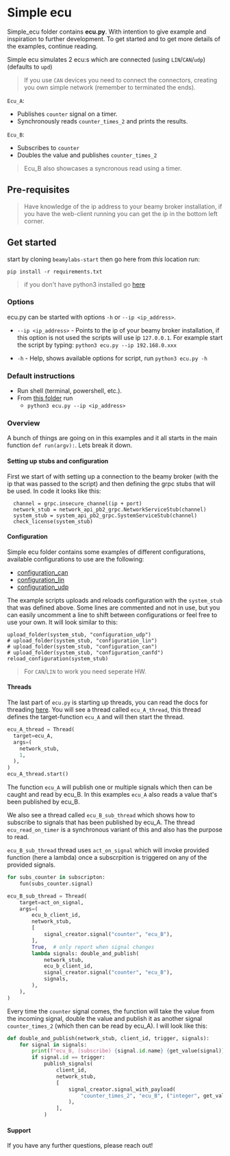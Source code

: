 # Simple ecu
Simple_ecu folder contains **ecu.py**. With intention to give example and inspiration to further development. To get started and to get more details of the examples, continue reading.

Simple ecu simulates 2 ecu:s which are connected (using `LIN`/`CAN`/`udp`) (defaults to `upd`)
> If you use `CAN` devices you need to connect the connectors, creating you own simple network (remember to terminated the ends).

`Ecu_A`:
- Publishes `counter` signal on a timer.  
- Synchronously reads `counter_times_2` and prints the results.

`Ecu_B`:
- Subscribes to `counter`
- Doubles the value and publishes `counter_times_2` 
> Ecu_B also showcases a syncronous read using a timer.

## Pre-requisites

> Have knowledge of the ip address to your beamy broker installation, if you have the web-client running you can get the ip in the bottom left corner.

## Get started

start by cloning `beamylabs-start` then go here 
from *this* location run:
```
pip install -r requirements.txt
```

> if you don't have python3 installed go [here](https://github.com/beamylabs/beamylabs-start/tree/master/examples/grpc/python#readme) 
### Options

ecu.py can be started with options `-h` or `--ip <ip_address>`.
* `--ip <ip_address>` - Points to the ip of your beamy broker installation, if this option is not used the scripts will use ip `127.0.0.1`. For example start the script by typing:
`python3 ecu.py --ip 192.168.0.xxx`

* `-h` - Help, shows available options for script, run `python3 ecu.py -h`

### Default instructions
* Run shell (terminal, powershell, etc.).
* From [this folder](.) run
  * `python3 ecu.py --ip <ip_address>`

### Overview
A bunch of things are going on in this examples and it all starts in the main function `def run(argv):`. Lets break it down.

#### Setting up stubs and configuration
First we start of with setting up a connection to the beamy broker (with the ip that was passed to the script) and then defining the grpc stubs that will be used. In code it looks like this:
```pyhton
  channel = grpc.insecure_channel(ip + port)
  network_stub = network_api_pb2_grpc.NetworkServiceStub(channel)
  system_stub = system_api_pb2_grpc.SystemServiceStub(channel)
  check_license(system_stub)
```

#### Configuration
Simple ecu folder contains some examples of different configurations, available configurations to use are the following:
* [configuration_can](https://github.com/beamylabs/beamylabs-start/tree/master/examples/grpc/python/simple_ecu/configuration_can)
* [configuration_lin](https://github.com/beamylabs/beamylabs-start/tree/master/examples/grpc/python/simple_ecu/configuration_lin)
* [configuration_udp](https://github.com/beamylabs/beamylabs-start/tree/master/examples/grpc/python/simple_ecu/configuration_udp)

The example scripts uploads and reloads configuration with the `system_stub` that was defined above. Some lines are commented and not in use, but you can easily uncomment a line to shift between configurations or feel free to use your own.
It will look similar to this:
```
upload_folder(system_stub, "configuration_udp")
# upload_folder(system_stub, "configuration_lin")
# upload_folder(system_stub, "configuration_can")
# upload_folder(system_stub, "configuration_canfd")
reload_configuration(system_stub)
```
> For `CAN`/`LIN` to work you need seperate HW.
#### Threads
The last part of `ecu.py` is starting up threads, you can read the docs for threading [here](https://docs.python.org/3/library/threading.html). 
You will see a thread called `ecu_A_thread`, this thread defines the target-function `ecu_A` and will then start the thread. 
```python
ecu_A_thread = Thread(
  target=ecu_A,
  args=(
    network_stub,
    1,
  ),
)
ecu_A_thread.start()
```
The function `ecu_A` will publish one or multiple signals which then can be caught and read by ecu_B. In this examples `ecu_A` also reads a value that's been published by ecu_B.

We also see a thread called `ecu_B_sub_thread` which shows how to subscribe to signals that has been published by ecu_A. The thread `ecu_read_on_timer` is a synchronous variant of this and also has the purpose to read.

`ecu_B_sub_thread` thread uses `act_on_signal` which will invoke provided function (here a lambda) once a subscrpition is triggered on any of the provided signals.
```python
for subs_counter in subscripton:
    fun(subs_counter.signal)
```

```python
ecu_B_sub_thread = Thread(
    target=act_on_signal,
    args=(
        ecu_b_client_id,
        network_stub,
        [
            signal_creator.signal("counter", "ecu_B"),
        ],
        True,  # only report when signal changes
        lambda signals: double_and_publish(
            network_stub,
            ecu_b_client_id,
            signal_creator.signal("counter", "ecu_B"),
            signals,
        ),
    ),
)
```

Every time the `counter` signal comes, the function will take the value from the incoming signal, double the value and publish it as another signal `counter_times_2` (which then can be read by ecu_A). I will look like this:
```python
def double_and_publish(network_stub, client_id, trigger, signals):
    for signal in signals:
        print(f"ecu_B, (subscribe) {signal.id.name} {get_value(signal)}")
        if signal.id == trigger:
            publish_signals(
                client_id,
                network_stub,
                [
                    signal_creator.signal_with_payload(
                        "counter_times_2", "ecu_B", ("integer", get_value(signal) * 2)
                    ),
                ],
            )
```

#### Support
If you have any further questions, please reach out! 
